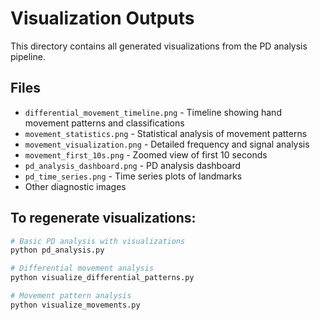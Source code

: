 # Visualization Outputs

This directory contains all generated visualizations from the PD analysis pipeline.

## Files

- `differential_movement_timeline.png` - Timeline showing hand movement patterns and classifications
- `movement_statistics.png` - Statistical analysis of movement patterns
- `movement_visualization.png` - Detailed frequency and signal analysis
- `movement_first_10s.png` - Zoomed view of first 10 seconds
- `pd_analysis_dashboard.png` - PD analysis dashboard
- `pd_time_series.png` - Time series plots of landmarks
- Other diagnostic images

## To regenerate visualizations:

```bash
# Basic PD analysis with visualizations
python pd_analysis.py

# Differential movement analysis
python visualize_differential_patterns.py

# Movement pattern analysis
python visualize_movements.py
```